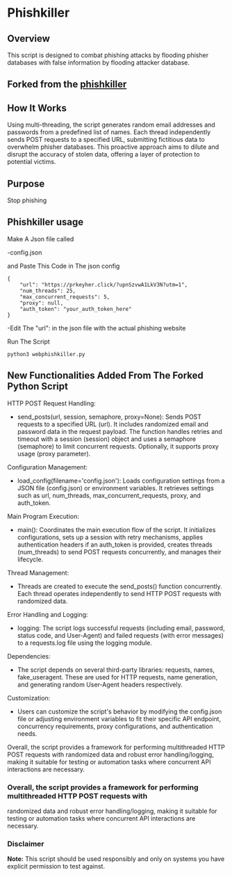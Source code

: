 # Phishkiller

## Overview
This script is designed to combat phishing attacks by flooding phisher databases with false information by flooding attacker database.

## Forked from the [phishkiller](https://github.com/CybrZone/phishkiller/tree/main)

## How It Works
Using multi-threading, the script generates random email addresses and passwords from a predefined list of names. Each thread independently sends POST requests to a specified URL, submitting fictitious data to overwhelm phisher databases. This proactive approach aims to dilute and disrupt the accuracy of stolen data, offering a layer of protection to potential victims.

## Purpose
Stop phishing


## Phishkiller usage

Make A Json file  called

-config.json

and Paste This Code in The json config

```
{
    "url": "https://prkeyher.click/?upnSzvwA1LkV3N?utm=1",
    "num_threads": 25,
    "max_concurrent_requests": 5,
    "proxy": null,
    "auth_token": "your_auth_token_here"
}
```

-Edit The "url": in the json file with the actual phishing website

Run The Script

```
python3 webphishkiller.py
 ```
 


 ## New Functionalities Added From The Forked Python Script
 
HTTP POST Request Handling:

- send_posts(url, session, semaphore, proxy=None): Sends POST requests to a specified URL
(url). It includes randomized email and password data in the request payload. The
function handles retries and timeout with a session (session) object and uses a semaphore
(semaphore) to limit concurrent requests. Optionally, it supports proxy usage (proxy parameter).

Configuration Management:

- load_config(filename='config.json'): Loads configuration settings from a JSON file
(config.json) or environment variables. It retrieves settings such as url, num_threads, max_concurrent_requests, proxy, and auth_token.


Main Program Execution:

- main(): Coordinates the main execution flow of the script. It initializes configurations, sets up
a session with retry mechanisms, applies authentication headers if an auth_token is provided,
creates threads (num_threads) to send POST requests concurrently, and manages their 
lifecycle.


Thread Management:

- Threads are created to execute the send_posts() function concurrently. Each thread operates independently to send HTTP POST requests with randomized data.


Error Handling and Logging:

- logging: The script logs successful requests (including email, password, status code, and User-Agent) and failed requests (with error messages) to a requests.log file using the logging module.

Dependencies:

- The script depends on several third-party libraries: requests, names, fake_useragent. These are used for HTTP requests, name generation, and generating random User-Agent headers respectively.

Customization:

- Users can customize the script's behavior by modifying the config.json file or adjusting environment variables to fit their specific API endpoint, concurrency requirements, proxy configurations, and authentication needs.

Overall, the script provides a framework for performing multithreaded HTTP POST requests with randomized data and robust error handling/logging, making it suitable for testing or automation tasks where concurrent API interactions are necessary.


### Overall, the script provides a framework for performing multithreaded HTTP POST requests with
randomized data and robust error handling/logging, making it suitable for testing or automation tasks
where concurrent API interactions are necessary.

 ### Disclaimer
**Note:** This script should be used responsibly and only on systems you have explicit permission to test against.
